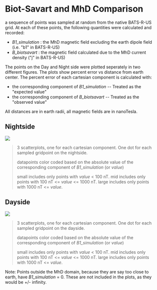 # Biot-Savart and MhD Comparison

a sequence of points was sampled at random from the native BATS-R-US grid. At each of these points, the following quantities were calculated and recorded: 
- *B1_simulation* : the MhD magnetic field excluding the earth dipole field (i.e. "b1" in BATS-R-US)
- *B_biotsavart* : the magnetic field calculated due to the MhD current density ("j" in BATS-R-US)

The points on the Day and Night side were plotted seperately in two different figures. The plots show percent error vs distance from earth center. The percent error of each cartesian component is calculated with: 
- the corresponding component of *B1_simulation*  --  Treated as the "expected value"
- the corresponding component of *B_biotsavart*  --  Treated as the "observed value"

All distances are in earth radii, all magnetic fields are in nanoTesla.

## Nightside
![](http://localhost:8888/view/plots/night_side.png) 
>3 scatterplots, one for each cartesian component. One dot for each sampled gridpoint on the nightside.
>
>datapoints color coded based on the absolute value of the corresponding component of *B1_simulation* (or *value*)
>
>small includes only points with *value* < 100 nT.
>mid includes only points with 100 nT <= *value* <= 1000 nT.
>large includes only points with 1000 nT <= *value*.

## Dayside
![](http://localhost:8888/view/plots/day_side.png) 
>3 scatterplots, one for each cartesian component. One dot for each sampled gridpoint on the dayside.
>
>datapoints color coded based on the absolute value of the corresponding component of *B1_simulation* (or *value*)
>
>small includes only points with *value* < 100 nT.
>mid includes only points with 100 nT <= *value* <= 1000 nT.
>large includes only points with 1000 nT <= *value*.

Note: Points outside the MhD domain, because they are say too close to earth, have *B1_simulation* = 0. These are not included in the plots, as they would be +/- infinity.
